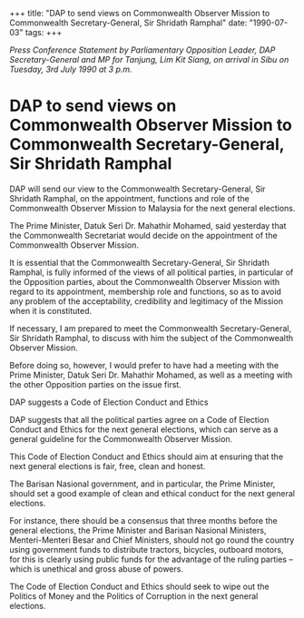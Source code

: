 +++ 
title: "DAP to send views on Commonwealth Observer Mission to Commonwealth Secretary-General, Sir Shridath Ramphal"
date: "1990-07-03"
tags:
+++

_Press Conference Statement by Parliamentary Opposition Leader, DAP Secretary-General and MP for Tanjung, Lim Kit Siang, on arrival in Sibu on Tuesday, 3rd July 1990 at 3 p.m._

# DAP to send views on Commonwealth Observer Mission to Commonwealth Secretary-General, Sir Shridath Ramphal

DAP will send our view to the Commonwealth Secretary-General, Sir Shridath Ramphal, on the appointment, functions and role of the Commonwealth Observer Mission to Malaysia for the next general elections. </u>

The Prime Minister, Datuk Seri Dr. Mahathir Mohamed, said yesterday that the Commonwealth Secretariat would decide on the appointment of the Commonwealth Observer Mission. 

It is essential that the Commonwealth Secretary-General, Sir Shridath Ramphal, is fully informed of the views of all political parties, in particular of the Opposition parties, about the Commonwealth Observer Mission with regard to its appointment, membership role and functions, so as to avoid any problem of the acceptability, credibility and legitimacy of the Mission when it is constituted. 

If necessary, I am prepared to meet the Commonwealth Secretary-General, Sir Shridath Ramphal, to discuss with him the subject of the Commonwealth Observer Mission. 

Before doing so, however, I would prefer to have had a meeting with the Prime Minister, Datuk Seri Dr. Mahathir Mohamed, as well as a meeting with the other Opposition parties on the issue first. 

DAP suggests a Code of Election Conduct and Ethics

DAP suggests that all the political parties agree on a Code of Election Conduct and Ethics for the next general elections, which can serve as a general guideline for the Commonwealth Observer Mission. 

This Code of Election Conduct and Ethics should aim at ensuring that the next general elections is fair, free, clean and honest. 

The Barisan Nasional government, and in particular, the Prime Minister, should set a good example of clean and ethical conduct for the next general elections. 

For instance, there should be a consensus that three months before the general elections, the Prime Minister and Barisan Nasional Ministers, Menteri-Menteri Besar and Chief Ministers, should not go round the country using government funds to distribute tractors, bicycles, outboard motors, for this is clearly using public funds for the advantage of the ruling parties – which is unethical and gross abuse of powers.

The Code of Election Conduct and Ethics should seek to wipe out the Politics of Money and the Politics of Corruption in the next general elections. 

 
